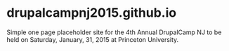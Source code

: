 drupalcampnj2015.github.io
===========================
Simple one page placeholder site for the 4th Annual DrupalCamp NJ to be held on Saturday, January, 31, 2015 at Princeton University.

